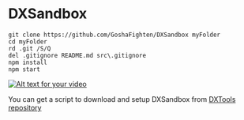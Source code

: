 # DXSandbox
```
git clone https://github.com/GoshaFighten/DXSandbox myFolder
cd myFolder
rd .git /S/Q
del .gitignore README.md src\.gitignore
npm install
npm start
```
[![Alt text for your video](http://img.youtube.com/vi/T-D1KVIuvjA/0.jpg)](http://screencast.com/t/prvEdnujH9)

You can get a script to download and setup DXSandbox from [DXTools repository](https://github.com/GoshaFighten/DXTools/blob/master/GetDXSandbox.bat)
